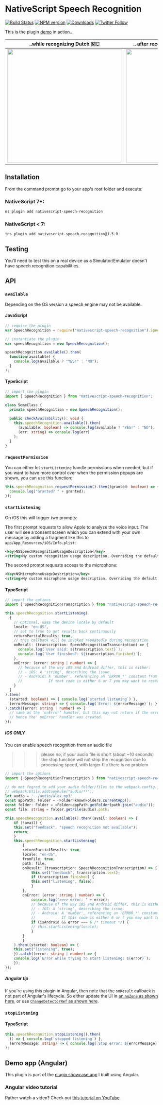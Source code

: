 # NativeScript Speech Recognition

[![Build Status][build-status]][build-url]
[![NPM version][npm-image]][npm-url]
[![Downloads][downloads-image]][npm-url]
[![Twitter Follow][twitter-image]][twitter-url]

[build-status]:https://travis-ci.org/EddyVerbruggen/nativescript-speech-recognition.svg?branch=master
[build-url]:https://travis-ci.org/EddyVerbruggen/nativescript-speech-recognition
[npm-image]:http://img.shields.io/npm/v/nativescript-speech-recognition.svg
[npm-url]:https://npmjs.org/package/nativescript-speech-recognition
[downloads-image]:http://img.shields.io/npm/dm/nativescript-speech-recognition.svg
[twitter-image]:https://img.shields.io/twitter/follow/eddyverbruggen.svg?style=social&label=Follow%20me
[twitter-url]:https://twitter.com/eddyverbruggen

This is the plugin [demo](https://github.com/EddyVerbruggen/nativescript-speech-recognition/tree/master/demo) in action..

| ..while recognizing Dutch 🇳🇱 | .. after recognizing American-English 🇺🇸 |
| --- | --- |
| <img src="https://github.com/EddyVerbruggen/nativescript-speech-recognition/raw/master/screenshots/ios-nl.jpg" width="375px" /> | <img src="https://github.com/EddyVerbruggen/nativescript-speech-recognition/raw/master/screenshots/ios-en.jpg" width="375px" /> |

## Installation
From the command prompt go to your app's root folder and execute:

### NativeScript 7+:
```bash
ns plugin add nativescript-speech-recognition
```

### NativeScript < 7:
```
tns plugin add nativescript-speech-recognition@1.5.0
```

## Testing
You'll need to test this on a real device as a Simulator/Emulator doesn't have speech recognition capabilities.

## API

### `available`

Depending on the OS version a speech engine may not be available.

#### JavaScript
```js
// require the plugin
var SpeechRecognition = require("nativescript-speech-recognition").SpeechRecognition;

// instantiate the plugin
var speechRecognition = new SpeechRecognition();

speechRecognition.available().then(
  function(available) {
    console.log(available ? "YES!" : "NO");
  }
);
```

#### TypeScript
```typescript
// import the plugin
import { SpeechRecognition } from "nativescript-speech-recognition";

class SomeClass {
  private speechRecognition = new SpeechRecognition();
  
  public checkAvailability(): void {
    this.speechRecognition.available().then(
      (available: boolean) => console.log(available ? "YES!" : "NO"),
      (err: string) => console.log(err)
    );
  }
}
```

### `requestPermission`
You can either let `startListening` handle permissions when needed, but if you want to have more control
over when the permission popups are shown, you can use this function:

```typescript
this.speechRecognition.requestPermission().then((granted: boolean) => {
  console.log("Granted? " + granted);
});
```

### `startListening`

On iOS this will trigger two prompts:

The first prompt requests to allow Apple to analyze the voice input. The user will see a consent screen which you can extend with your own message by adding a fragment like this to `app/App_Resources/iOS/Info.plist`:

```xml
<key>NSSpeechRecognitionUsageDescription</key>
<string>My custom recognition usage description. Overriding the default empty one in the plugin.</string>
```

The second prompt requests access to the microphone:

```xml
<key>NSMicrophoneUsageDescription</key>
<string>My custom microphone usage description. Overriding the default empty one in the plugin.</string>
```

#### TypeScript
```typescript
// import the options
import { SpeechRecognitionTranscription } from "nativescript-speech-recognition";

this.speechRecognition.startListening(
  {
    // optional, uses the device locale by default
    locale: "en-US",
    // set to true to get results back continuously
    returnPartialResults: true,
    // this callback will be invoked repeatedly during recognition
    onResult: (transcription: SpeechRecognitionTranscription) => {
      console.log(`User said: ${transcription.text}`);
      console.log(`User finished?: ${transcription.finished}`);
    },
    onError: (error: string | number) => {
      // because of the way iOS and Android differ, this is either:
      // - iOS: A 'string', describing the issue. 
      // - Android: A 'number', referencing an 'ERROR_*' constant from https://developer.android.com/reference/android/speech/SpeechRecognizer.
      //            If that code is either 6 or 7 you may want to restart listening.
    }
  }
).then(
  (started: boolean) => { console.log(`started listening`) },
  (errorMessage: string) => { console.log(`Error: ${errorMessage}`); }
).catch((error: string | number) => {
  // same as the 'onError' handler, but this may not return if the error occurs after listening has successfully started (because that resolves the promise,
  // hence the' onError' handler was created.
});
```

##### IOS ONLY
You can enable speech recognition from an audio file

>>> please no, if your audio file is short (about ~10 seconds) the stop function will not stop the recognition due to processing speed, with larger file there is no problem

```typescript
// import the options
import { SpeechRecognitionTranscription } from "nativescript-speech-recognition";

// do not fogred to add your audio folder/files to the webpack.config.js
// webpack.Utils.addCopyRule("audio/**");
let audio = '../audio/alex.mp3'
const appPath: Folder = <Folder>knownFolders.currentApp();
const folder: Folder = <Folder>appPath.getFolder(path.join("audio"));
const file: string = folder.getFile(audio).path;

this.speechRecognition.available().then((avail: boolean) => {
    if (!avail) {
    this.set("feedback", "speech recognition not available");
    return;
    }
    this.speechRecognition.startListening(
        {
        returnPartialResults: true,
        locale: "en-US",
        fromFile: true,
        path: file,
        onResult: (transcription: SpeechRecognitionTranscription) => {
            this.set("feedback", transcription.text);
            if (transcription.finished) {
            this.set("listening", false);
            }
        },
        onError: (error: string | number) => {
            console.log(">>>> error: " + error);
            // because of the way iOS and Android differ, this is either:
            // - iOS: A 'string', describing the issue.
            // - Android: A 'number', referencing an 'ERROR_*' constant from https://developer.android.com/reference/android/speech/SpeechRecognizer.
            //            If this code is either 6 or 7 you may want to restart listening.
            if (isAndroid && error === 6 /* timeout */) {
            // this.startListening(locale);
            }
        }
        }
    ).then((started: boolean) => {
    this.set("listening", true);
    }).catch((error: string | number) => {
    console.log(`Error while trying to start listening: ${error}`);
    });
});
```

##### Angular tip
If you're using this plugin in Angular, then note that the `onResult` callback is not part of Angular's lifecycle.
So either update the UI in [an `ngZone` as shown here](https://github.com/EddyVerbruggen/nativescript-pluginshowcase/blob/28f65ef98716ad7c4698071b9c394cceb2d9748f/app/speech/speech.component.ts#L154),
or use [`ChangeDetectorRef` as shown here](https://blog.paulhalliday.io/2017/06/24/nativescript-speech-recognition/).

### `stopListening`

#### TypeScript
```typescript
this.speechRecognition.stopListening().then(
  () => { console.log(`stopped listening`) },
  (errorMessage: string) => { console.log(`Stop error: ${errorMessage}`); }
);
```

## Demo app (Angular)
This plugin is part of the [plugin showcase app](https://github.com/EddyVerbruggen/nativescript-pluginshowcase/tree/master/app/speech) I built using Angular.

### Angular video tutorial
Rather watch a video? Check out [this tutorial on YouTube](https://www.youtube.com/watch?v=C5i_EYjfuTE).
